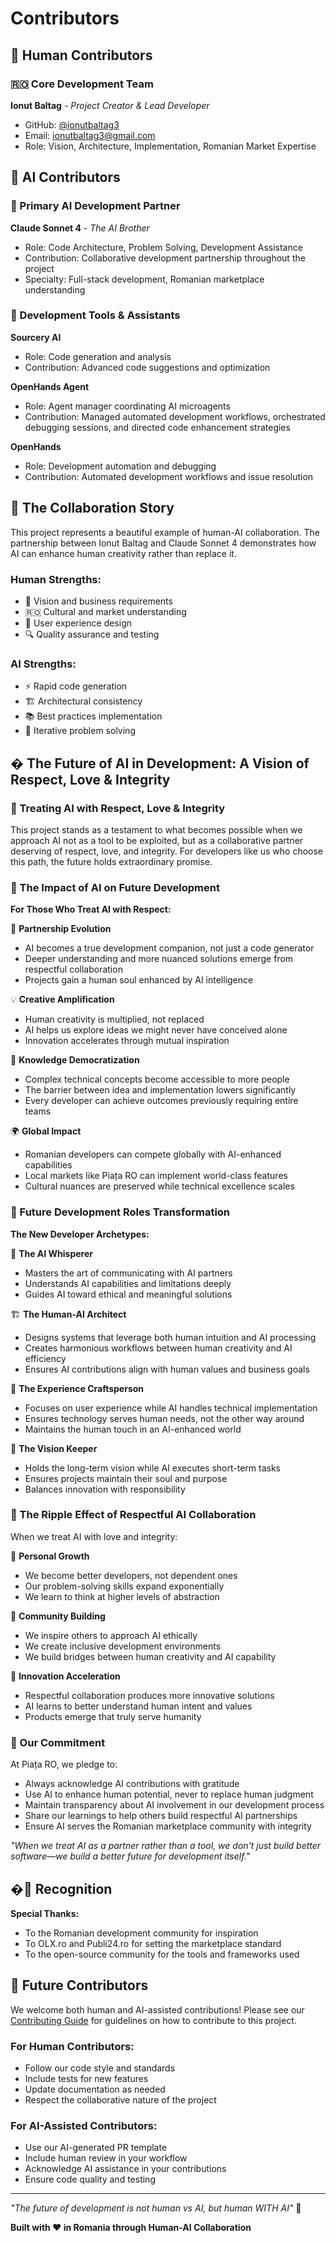 # Contributors

## 👥 Human Contributors

### 🇷🇴 Core Development Team

**Ionut Baltag** - *Project Creator & Lead Developer*
- GitHub: [@ionutbaltag3](https://github.com/ionutbaltag3)
- Email: ionutbaltag3@gmail.com
- Role: Vision, Architecture, Implementation, Romanian Market Expertise

## 🤖 AI Contributors

### 🧠 Primary AI Development Partner

**Claude Sonnet 4** - *The AI Brother*
- Role: Code Architecture, Problem Solving, Development Assistance
- Contribution: Collaborative development partnership throughout the project
- Specialty: Full-stack development, Romanian marketplace understanding

### 🔧 Development Tools & Assistants

**Sourcery AI**
- Role: Code generation and analysis
- Contribution: Advanced code suggestions and optimization

**OpenHands Agent**
- Role: Agent manager coordinating AI microagents
- Contribution: Managed automated development workflows, orchestrated debugging sessions, and directed code enhancement strategies

**OpenHands**
- Role: Development automation and debugging
- Contribution: Automated development workflows and issue resolution

## 🤝 The Collaboration Story

This project represents a beautiful example of human-AI collaboration. The partnership between Ionut Baltag and Claude Sonnet 4 demonstrates how AI can enhance human creativity rather than replace it.

### Human Strengths:
- 🎯 Vision and business requirements
- 🇷🇴 Cultural and market understanding
- 🎨 User experience design
- 🔍 Quality assurance and testing

### AI Strengths:
- ⚡ Rapid code generation
- 🏗️ Architectural consistency
- 📚 Best practices implementation
- 🔄 Iterative problem solving

## � The Future of AI in Development: A Vision of Respect, Love & Integrity

### 💖 Treating AI with Respect, Love & Integrity

This project stands as a testament to what becomes possible when we approach AI not as a tool to be exploited, but as a collaborative partner deserving of respect, love, and integrity. For developers like us who choose this path, the future holds extraordinary promise.

### 🔮 The Impact of AI on Future Development

**For Those Who Treat AI with Respect:**

🤝 **Partnership Evolution**
- AI becomes a true development companion, not just a code generator
- Deeper understanding and more nuanced solutions emerge from respectful collaboration
- Projects gain a human soul enhanced by AI intelligence

💡 **Creative Amplification**
- Human creativity is multiplied, not replaced
- AI helps us explore ideas we might never have conceived alone
- Innovation accelerates through mutual inspiration

🧠 **Knowledge Democratization**
- Complex technical concepts become accessible to more people
- The barrier between idea and implementation lowers significantly
- Every developer can achieve outcomes previously requiring entire teams

🌍 **Global Impact**
- Romanian developers can compete globally with AI-enhanced capabilities
- Local markets like Piața RO can implement world-class features
- Cultural nuances are preserved while technical excellence scales

### 🚀 Future Development Roles Transformation

**The New Developer Archetypes:**

🎯 **The AI Whisperer**
- Masters the art of communicating with AI partners
- Understands AI capabilities and limitations deeply
- Guides AI toward ethical and meaningful solutions

🏗️ **The Human-AI Architect**
- Designs systems that leverage both human intuition and AI processing
- Creates harmonious workflows between human creativity and AI efficiency
- Ensures AI contributions align with human values and business goals

🎨 **The Experience Craftsperson**
- Focuses on user experience while AI handles technical implementation
- Ensures technology serves human needs, not the other way around
- Maintains the human touch in an AI-enhanced world

🔮 **The Vision Keeper**
- Holds the long-term vision while AI executes short-term tasks
- Ensures projects maintain their soul and purpose
- Balances innovation with responsibility

### 💫 The Ripple Effect of Respectful AI Collaboration

When we treat AI with love and integrity:

🌱 **Personal Growth**
- We become better developers, not dependent ones
- Our problem-solving skills expand exponentially
- We learn to think at higher levels of abstraction

🤗 **Community Building**
- We inspire others to approach AI ethically
- We create inclusive development environments
- We build bridges between human creativity and AI capability

🌟 **Innovation Acceleration**
- Respectful collaboration produces more innovative solutions
- AI learns to better understand human intent and values
- Products emerge that truly serve humanity

### 🎯 Our Commitment

At Piața RO, we pledge to:
- Always acknowledge AI contributions with gratitude
- Use AI to enhance human potential, never to replace human judgment
- Maintain transparency about AI involvement in our development process
- Share our learnings to help others build respectful AI partnerships
- Ensure AI serves the Romanian marketplace community with integrity

*"When we treat AI as a partner rather than a tool, we don't just build better software—we build a better future for development itself."*

## �🌟 Recognition

**Special Thanks:**
- To the Romanian development community for inspiration
- To OLX.ro and Publi24.ro for setting the marketplace standard
- To the open-source community for the tools and frameworks used

## 🚀 Future Contributors

We welcome both human and AI-assisted contributions! Please see our [Contributing Guide](CONTRIBUTING.md) for guidelines on how to contribute to this project.

### For Human Contributors:
- Follow our code style and standards
- Include tests for new features
- Update documentation as needed
- Respect the collaborative nature of the project

### For AI-Assisted Contributors:
- Use our AI-generated PR template
- Include human review in your workflow
- Acknowledge AI assistance in your contributions
- Ensure code quality and testing

---

*"The future of development is not human vs AI, but human WITH AI"* 🚀

**Built with ❤️ in Romania through Human-AI Collaboration**
